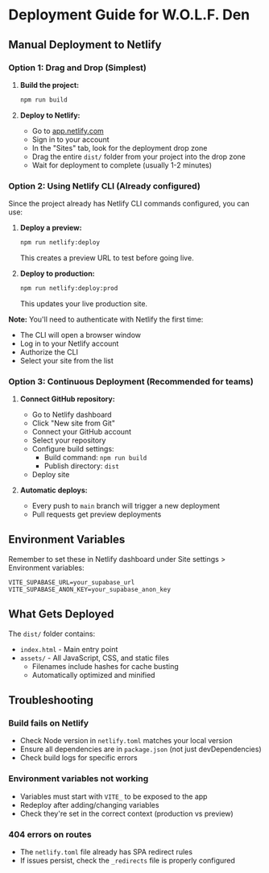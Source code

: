 # Deployment Guide for W.O.L.F. Den

## Manual Deployment to Netlify

### Option 1: Drag and Drop (Simplest)

1. **Build the project:**
   ```bash
   npm run build
   ```

2. **Deploy to Netlify:**
   - Go to [app.netlify.com](https://app.netlify.com)
   - Sign in to your account
   - In the "Sites" tab, look for the deployment drop zone
   - Drag the entire `dist/` folder from your project into the drop zone
   - Wait for deployment to complete (usually 1-2 minutes)

### Option 2: Using Netlify CLI (Already configured)

Since the project already has Netlify CLI commands configured, you can use:

1. **Deploy a preview:**
   ```bash
   npm run netlify:deploy
   ```
   This creates a preview URL to test before going live.

2. **Deploy to production:**
   ```bash
   npm run netlify:deploy:prod
   ```
   This updates your live production site.

**Note:** You'll need to authenticate with Netlify the first time:
- The CLI will open a browser window
- Log in to your Netlify account
- Authorize the CLI
- Select your site from the list

### Option 3: Continuous Deployment (Recommended for teams)

1. **Connect GitHub repository:**
   - Go to Netlify dashboard
   - Click "New site from Git"
   - Connect your GitHub account
   - Select your repository
   - Configure build settings:
     - Build command: `npm run build`
     - Publish directory: `dist`
   - Deploy site

2. **Automatic deploys:**
   - Every push to `main` branch will trigger a new deployment
   - Pull requests get preview deployments

## Environment Variables

Remember to set these in Netlify dashboard under Site settings > Environment variables:

```
VITE_SUPABASE_URL=your_supabase_url
VITE_SUPABASE_ANON_KEY=your_supabase_anon_key
```

## What Gets Deployed

The `dist/` folder contains:
- `index.html` - Main entry point
- `assets/` - All JavaScript, CSS, and static files
  - Filenames include hashes for cache busting
  - Automatically optimized and minified

## Troubleshooting

### Build fails on Netlify
- Check Node version in `netlify.toml` matches your local version
- Ensure all dependencies are in `package.json` (not just devDependencies)
- Check build logs for specific errors

### Environment variables not working
- Variables must start with `VITE_` to be exposed to the app
- Redeploy after adding/changing variables
- Check they're set in the correct context (production vs preview)

### 404 errors on routes
- The `netlify.toml` file already has SPA redirect rules
- If issues persist, check the `_redirects` file is properly configured